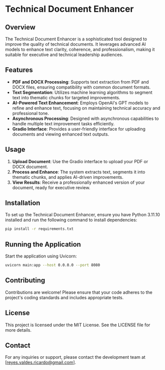 # Technical Document Enhancer

## Overview

The Technical Document Enhancer is a sophisticated tool designed to improve the quality of technical documents. It leverages advanced AI models to enhance text clarity, coherence, and professionalism, making it suitable for executive and technical leadership audiences.

## Features

- **PDF and DOCX Processing**: Supports text extraction from PDF and DOCX files, ensuring compatibility with common document formats.
- **Text Segmentation**: Utilizes machine learning algorithms to segment text into thematic chunks for targeted improvements.
- **AI-Powered Text Enhancement**: Employs OpenAI's GPT models to refine and enhance text, focusing on maintaining technical accuracy and professional tone.
- **Asynchronous Processing**: Designed with asynchronous capabilities to handle multiple text improvement tasks efficiently.
- **Gradio Interface**: Provides a user-friendly interface for uploading documents and viewing enhanced text outputs.

## Usage

1. **Upload Document**: Use the Gradio interface to upload your PDF or DOCX document.
2. **Process and Enhance**: The system extracts text, segments it into thematic chunks, and applies AI-driven improvements.
3. **View Results**: Receive a professionally enhanced version of your document, ready for executive review.

## Installation

To set up the Technical Document Enhancer, ensure you have Python 3.11.10 installed and run the following command to install dependencies:

```bash
pip install -r requirements.txt
```

## Running the Application

Start the application using Uvicorn:

```bash
uvicorn main:app --host 0.0.0.0 --port 8080
```

## Contributing

Contributions are welcome! Please ensure that your code adheres to the project's coding standards and includes appropriate tests.

## License

This project is licensed under the MIT License. See the LICENSE file for more details.

## Contact

For any inquiries or support, please contact the development team at [reyes.valdes.ricardo@gmail.com].
